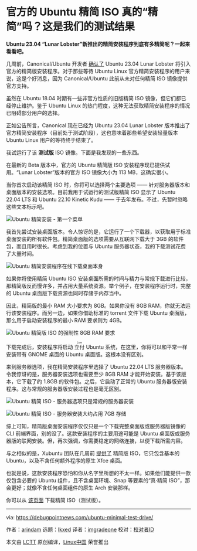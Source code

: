 [#]: subject: "Is Official Ubuntu Mini ISO Truly Minimal? A Test Drive"
[#]: via: "https://debugpointnews.com/ubuntu-minimal-test-drive/"
[#]: author: "arindam https://debugpointnews.com/author/dpicubegmail-com/"
[#]: collector: "lkxed"
[#]: translator: "imgradeone"
[#]: reviewer: " "
[#]: publisher: " "
[#]: url: " "

官方的 Ubuntu 精简 ISO 真的“精简”吗？这是我们的测试结果
======

**Ubuntu 23.04 “Lunar Lobster”新推出的精简安装程序到底有多精简呢？一起来看看吧。**

几周前，Canonical/Ubuntu 开发者 [确认了][1] Ubuntu 23.04 Lunar Lobster 将引入官方的精简版安装程序。对于那些等待 Ubuntu Linux 官方精简安装程序的用户来说，这是个好消息，因为 Canonical/Ubuntu 此前从未对任何精简 ISO 镜像提供官方支持。

虽然在 Ubuntu 18.04 时期有一些非官方性质的旧版精简 ISO 镜像，但它们都已经停止维护。鉴于 Ubuntu Linux 的热门程度，这种无法获取精简安装程序的情况已阻碍部分用户的选择。

正如公告所言，Canonical 现在已经为 Ubuntu 23.04 Lunar Lobster 版本推出了官方精简安装程序（目前处于测试阶段），这也意味着那些希望安装轻量版本 Ubuntu Linux 用户的等待终于结束了。

我试运行了该 **测试版** ISO 镜像。下面是我发现的一些东西。

在最新的 Beta 版本中，官方的 Ubuntu 精简版 ISO 安装程序现已提供试用。“Lunar Lobster”版本的官方 ISO 镜像大小为 113 MB，这确实很小。

当你首次启动该精简 ISO 时，你将可以选择两个主要选项 —— 针对服务器版本和桌面版本的安装选项。目前我用于试运行的测试版精简 ISO 显示了 Ubuntu 22.04 LTS 和 Ubuntu 22.10 Kinetic Kudu —— 于去年发布。不过，先暂时忽略这些文本标示吧。

![Ubuntu 精简安装 - 第一个菜单][2]

我首先尝试安装桌面版本。令人惊讶的是，它运行了一个下载器，以获取用于标准桌面安装的所有软件包。精简桌面版的选项需要从互联网下载大于 3GB 的软件包，而且用时很长。考虑到我的位置与 Ubuntu 服务器状态，我的下载测试花费了大量时间。

![Ubuntu 精简安装程序在线下载桌面本身][3]

如果你将使用精简 Ubuntu ISO 安装桌面所需的时间与精力与常规下载进行比较，那精简版反而慢许多，并占用大量系统资源。举个例子，在安装程序运行时，完整的 Ubuntu 桌面版下载资源也同时存储于内存当中。

因此，精简版的最小 RAM 大小要求为 8GB。如果你没有 8GB RAM，你就无法运行该安装程序。而另一边，如果你借助标准的 torrent 文件下载 Ubuntu 桌面版，那么用于启动安装程序的最小 RAM 要求则为 4GB。

![Ubuntu 精简版 ISO 的强制性 8GB RAM 要求][4]

下载完成后，安装程序将启动 <ruby>立付<rt>Live</rt></ruby> Ubuntu 系统，在这里，你将可以和平常一样安装带有 GNOME 桌面的 Ubuntu 桌面版。这根本没有区别。

来到服务器选项，我在精简安装程序里选择了 Ubuntu 22.04 LTS 服务器版本。令我惊讶的是，服务器安装选项也需要至少 8GB RAM 才能开始安装。基于该版本，它下载了约 1.8GB 的软件包。之后，它启动了正常的 Ubuntu 服务器版安装程序。这与常规的服务器版安装过程也是毫无区别。

![Ubuntu 精简 ISO - 服务器选项只是常规的服务器安装][5]

![Ubuntu 精简 ISO - 服务器安装大约占用 7GB 存储][6]

综上可知，精简版桌面安装程序仅仅只是一个下载完整桌面版或服务器版镜像的 CLI 前端界面，别的没了。这款安装程序的主要用途可能是 Ubuntu 桌面版或服务器版的联网安装。但，再次强调，你需要稳定的网络连接，以便下载所需内容。

与之相似的是，Xubuntu 团队在几周前 [提供了][7] 精简版 ISO，它只包含基本的 Ubuntu，以及不含任何额外程序的原生 Xfce 桌面。

也就是说，这款安装程序恐怕和你从名字里所想的不太一样。如果他们能提供一款仅包含必要的 Ubuntu 组件，且不含桌面环境、Snap 等要素的“真·精简 ISO”，那会更好；就像不含任何桌面组件的原生 Arch 安装那样。

你可以从 [该页面][8] 下载精简 ISO（测试版）。

--------------------------------------------------------------------------------

via: https://debugpointnews.com/ubuntu-minimal-test-drive/

作者：[arindam][a]
选题：[lkxed][b]
译者：[imgradeone](https://github.com/imgradeone)
校对：[校对者ID](https://github.com/校对者ID)

本文由 [LCTT](https://github.com/LCTT/TranslateProject) 原创编译，[Linux中国](https://linux.cn/) 荣誉推出

[a]: https://debugpointnews.com/author/dpicubegmail-com/
[b]: https://github.com/lkxed/
[1]: https://linux.cn/article-15588-1.html
[2]: https://debugpointnews.com/wp-content/uploads/2023/04/Ubuntu-minimal-install-first-menu.jpg
[3]: https://debugpointnews.com/wp-content/uploads/2023/04/Ubuntu-mini-installer-downloads-the-desktop-itself-online.jpg
[4]: https://debugpointnews.com/wp-content/uploads/2023/04/Mandatory-requirement-of-8GB-RAM-for-Ubuntu-mini-ISO.jpg
[5]: https://debugpointnews.com/wp-content/uploads/2023/04/Ubuntu-mini-ISO-server-option-is-just-regular-server-installation.jpg
[6]: https://debugpointnews.com/wp-content/uploads/2023/04/Ubuntu-mini-ISO-server-install-takes-around-7GB-of-storage.jpg
[7]: https://www.debugpoint.com/xubuntu-minimal/
[8]: https://cdimages.ubuntu.com/ubuntu-mini-iso/daily-live/current/
